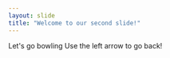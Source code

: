 ```yaml
---
layout: slide
title: "Welcome to our second slide!"
---
```

Let's go bowling
Use the left arrow to go back!
